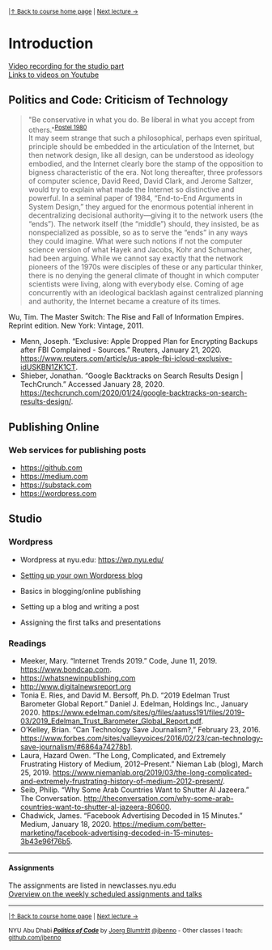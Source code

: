 <sup>|[&uarr; Back to course home page](/README.md) | [Next lecture &rarr;](/files/02.md)</sup>

# Introduction 
[Video recording for the studio part](https://youtu.be/bZ2lT2nwK98)  
[Links to videos on Youtube](/files/Videos.md)

## Politics and Code: Criticism of Technology

> "Be conservative in what you do. Be liberal in what you accept from others."<sup>[Postel 1980](https://tools.ietf.org/html/rfc761#section-2.10)</sup>  
> It may seem strange that such a philosophical, perhaps even spiritual, principle should be embedded in the articulation of the Internet, but then network design, like all design, can be understood as ideology embodied, and the Internet clearly bore the stamp of the opposition to bigness characteristic of the era. Not long thereafter, three professors of computer science, David Reed, David Clark, and Jerome Saltzer, would try to explain what made the Internet so distinctive and powerful. In a seminal paper of 1984, “End-to-End Arguments in System Design,” they argued for the enormous potential inherent in decentralizing decisional authority—giving it to the network users (the “ends”). The network itself (the “middle”) should, they insisted, be as nonspecialized as possible, so as to serve the “ends” in any ways they could imagine. What were such notions if not the computer science version of what Hayek and Jacobs, Kohr and Schumacher, had been arguing. While we cannot say exactly that the network pioneers of the 1970s were disciples of these or any particular thinker, there is no denying the general climate of thought in which computer scientists were living, along with everybody else. Coming of age concurrently with an ideological backlash against centralized planning and authority, the Internet became a creature of its times.

Wu, Tim. The Master Switch: The Rise and Fall of Information Empires. Reprint edition. New York: Vintage, 2011.

- Menn, Joseph. “Exclusive: Apple Dropped Plan for Encrypting Backups after FBI Complained - Sources.” Reuters, January 21, 2020. https://www.reuters.com/article/us-apple-fbi-icloud-exclusive-idUSKBN1ZK1CT.
- Shieber, Jonathan. “Google Backtracks on Search Results Design | TechCrunch.” Accessed January 28, 2020. https://techcrunch.com/2020/01/24/google-backtracks-on-search-results-design/.

## Publishing Online

### Web services for publishing posts
- https://github.com
- https://medium.com
- https://substack.com
- https://wordpress.com 

## Studio
### Wordpress
- Wordpress at nyu.edu: https://wp.nyu.edu/
- [Setting up your own Wordpress blog](/files/wp.md)

- Basics in blogging/online publishing
- Setting up a blog and writing a post

- Assigning the first talks and presentations

### Readings
- Meeker, Mary. “Internet Trends 2019.” Code, June 11, 2019. https://www.bondcap.com.
- https://whatsnewinpublishing.com
- http://www.digitalnewsreport.org
- Tonia E. Ries, and David M. Bersoff, Ph.D. “2019 Edelman Trust Barometer Global Report.” Daniel J. Edelman, Holdings Inc., January 2020. https://www.edelman.com/sites/g/files/aatuss191/files/2019-03/2019_Edelman_Trust_Barometer_Global_Report.pdf.
- O’Kelley, Brian. “Can Technology Save Journalism?,” February 23, 2016. https://www.forbes.com/sites/valleyvoices/2016/02/23/can-technology-save-journalism/#6864a74278b1.
- Laura, Hazard Owen. “The Long, Complicated, and Extremely Frustrating History of Medium, 2012–Present.” Nieman Lab (blog), March 25, 2019. https://www.niemanlab.org/2019/03/the-long-complicated-and-extremely-frustrating-history-of-medium-2012-present/.
- Seib, Philip. “Why Some Arab Countries Want to Shutter Al Jazeera.” The Conversation. http://theconversation.com/why-some-arab-countries-want-to-shutter-al-jazeera-80600.
- Chadwick, James. “Facebook Advertising Decoded in 15 Minutes.” Medium, January 18, 2020. https://medium.com/better-marketing/facebook-advertising-decoded-in-15-minutes-3b43e96f76b5.

***

#### Assignments
The assignments are listed in newclasses.nyu.edu  
[Overview on the weekly scheduled assignments and talks](https://docs.google.com/spreadsheets/d/15ZQVsHbdcMrUzVLIkae5IOQ4I0IY2HdLl63t61t5VSo/edit?usp=sharing)  


***
<sup>|[&uarr; Back to course home page](/README.md) | [Next lecture &rarr;](/files/02.md)</sup>  
  
<sup>NYU Abu Dhabi ***[Politics of Code](/README.md)*** by [Joerg Blumtritt](https://jbenno.net) [@jbenno](https://twitter.com/jbenno) - Other classes I teach: [github.com/jbenno](https://github.com/jbenno/teaching/blob/master/README.md)</sup>
